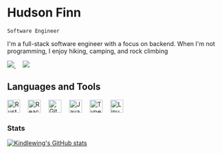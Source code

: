 # Hudson Finn

`Software Engineer`

I'm a full-stack software engineer with a focus on backend. When I'm not programming, I enjoy hiking, camping, and rock climbing

<p align="left">
    <a style="margin-right:16px" href="mailto:hudson.finn@zohomail.com"> <img src="https://custom-icon-badges.demolab.com/badge/-hudson.finn@zohomail.com-red?style=for-the-badge&logo=mention&logoColor=white" /> </a>
    <a href="https://www.linkedin.com/in/hudson-finn/"> <img src="https://custom-icon-badges.demolab.com/badge/-Linkedin-blue?style=for-the-badge&logo=mention&logoColor=white" /> </a>
</p>

## Languages and Tools

<a> <img alt="Rust" width="30px" style="padding-right:14px" src="https://cdn.jsdelivr.net/gh/devicons/devicon@latest/icons/rust/rust-original.svg" /> </a>
<a> <img alt="React" width="30px" style="padding-right:14px;" src="https://cdn.jsdelivr.net/gh/devicons/devicon/icons/react/react-original.svg" /> </a>
<a> <img alt="Git" width="30px" style="padding-right:14px;" src="https://cdn.jsdelivr.net/gh/devicons/devicon/icons/git/git-plain.svg" /> </a>
<a> <img alt="Javascript" width="30px" style="padding-right:14px;" src="https://cdn.jsdelivr.net/gh/devicons/devicon/icons/javascript/javascript-original.svg" /> </a>
<a> <img alt="Typescript" width="30px" style="padding-right:14px;" src="https://cdn.jsdelivr.net/gh/devicons/devicon/icons/typescript/typescript-original.svg" /> </a>
<a> <img alt="Linux" width="30px" style="padding-right:14px;" src="https://cdn.jsdelivr.net/gh/devicons/devicon/icons/linux/linux-plain.svg" />

### Stats

[![Kindlewing's GitHub stats](https://github-readme-stats.vercel.app/api?username=Kindlewing&show_icons=true&theme=radical)](https://github.com/anuraghazra/github-readme-stats)

</div>
